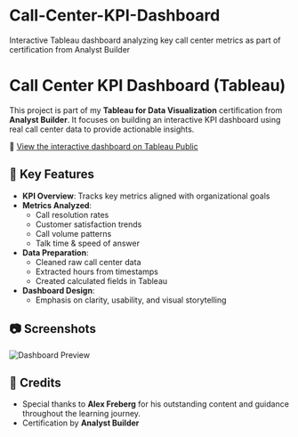 # Call-Center-KPI-Dashboard
Interactive Tableau dashboard analyzing key call center metrics as part of certification from Analyst Builder
# Call Center KPI Dashboard (Tableau)

This project is part of my **Tableau for Data Visualization** certification from **Analyst Builder**. It focuses on building an interactive KPI dashboard using real call center data to provide actionable insights.

🔗 [View the interactive dashboard on Tableau Public](PASTE_YOUR_LINK_HERE)

## 📌 Key Features

- **KPI Overview**: Tracks key metrics aligned with organizational goals
- **Metrics Analyzed**:
  - Call resolution rates
  - Customer satisfaction trends
  - Call volume patterns
  - Talk time & speed of answer
- **Data Preparation**:
  - Cleaned raw call center data
  - Extracted hours from timestamps
  - Created calculated fields in Tableau
- **Dashboard Design**:
  - Emphasis on clarity, usability, and visual storytelling

## 📷 Screenshots

![Dashboard Preview](images/dashboard-screenshot.png)

## 🙏 Credits

- Special thanks to **Alex Freberg** for his outstanding content and guidance throughout the learning journey.
- Certification by **Analyst Builder**
